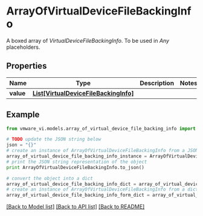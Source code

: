 # ArrayOfVirtualDeviceFileBackingInfo

A boxed array of *VirtualDeviceFileBackingInfo*. To be used in *Any* placeholders. 

## Properties
Name | Type | Description | Notes
------------ | ------------- | ------------- | -------------
**value** | [**List[VirtualDeviceFileBackingInfo]**](VirtualDeviceFileBackingInfo.md) |  | 

## Example

```python
from vmware_vi.models.array_of_virtual_device_file_backing_info import ArrayOfVirtualDeviceFileBackingInfo

# TODO update the JSON string below
json = "{}"
# create an instance of ArrayOfVirtualDeviceFileBackingInfo from a JSON string
array_of_virtual_device_file_backing_info_instance = ArrayOfVirtualDeviceFileBackingInfo.from_json(json)
# print the JSON string representation of the object
print ArrayOfVirtualDeviceFileBackingInfo.to_json()

# convert the object into a dict
array_of_virtual_device_file_backing_info_dict = array_of_virtual_device_file_backing_info_instance.to_dict()
# create an instance of ArrayOfVirtualDeviceFileBackingInfo from a dict
array_of_virtual_device_file_backing_info_form_dict = array_of_virtual_device_file_backing_info.from_dict(array_of_virtual_device_file_backing_info_dict)
```
[[Back to Model list]](../README.md#documentation-for-models) [[Back to API list]](../README.md#documentation-for-api-endpoints) [[Back to README]](../README.md)


